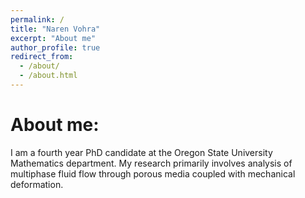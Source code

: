 ```yaml
---
permalink: /
title: "Naren Vohra"
excerpt: "About me"
author_profile: true
redirect_from: 
  - /about/
  - /about.html
---
```

# About me:

I am a fourth year PhD candidate at the Oregon State University Mathematics department. My research primarily involves analysis of multiphase fluid flow through porous media coupled with mechanical deformation. 

